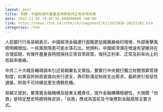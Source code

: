 ```yaml
---
layout: post
title: 易綱：中國有條件盡量長時間保持正常貨幣政策
date: 2022-11-02 19:40:56.000000000 +08:00
link: https://news.rthk.hk/rthk/ch/component/k2/1673926-20221102.htm
categories: rthk
---
```


人民銀行行長易綱表示，中國經濟金融運行面臨更加複雜嚴峻的環境，外部衝擊風險明顯增加，一些風險隱患可能水落石出。他預料，中國經濟潛在增速有望維持在合理區間，有條件盡量長時間保持正常貨幣政策，保持正利率、正常及斜率向上的收益率曲線。

中共二十大報告輔導讀本引述易綱署名文章指，要實行中央銀行獨立財務預算管理制度，如果容許財政直接向央行透支，靠印鈔滿足財政支出需求，最終將引發惡性通脹，財政不可持續並產生債務危機。

易綱又提到，要落實金融機構及股東主體責任，提升金融機構穩健性，大規模「他救」是特定歷史時期特殊安排，「自救」應成為當前及今後應對金融風險主要方式。
